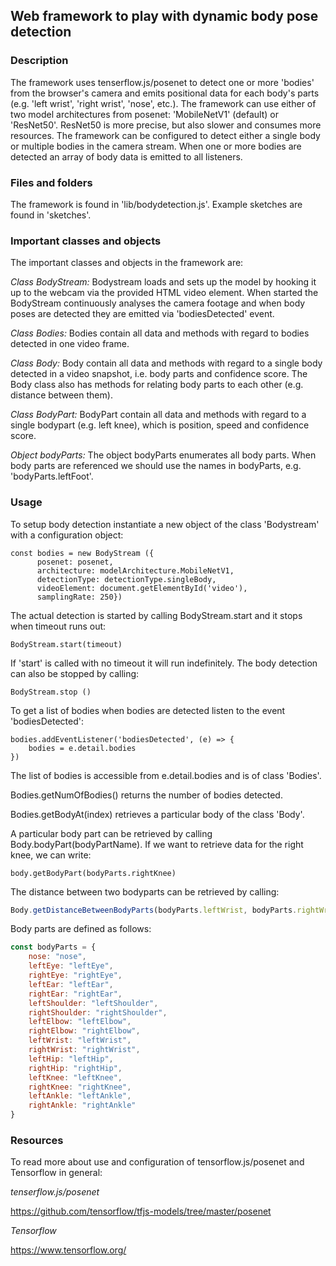 ## Web framework to play with dynamic body pose detection

### Description

The framework uses tenserflow.js/posenet to detect one or more 'bodies' from the browser's camera and emits positional data for each body's parts (e.g. 'left wrist', 'right wrist', 'nose', etc.). The framework can use either of two model architectures from posenet: 'MobileNetV1' (default) or 'ResNet50'. ResNet50 is more precise, but also slower and consumes more resources. The framework can be configured to detect either a single body or multiple bodies in the camera stream. When one or more bodies are detected an array of body data is emitted to all listeners. 

### Files and folders
The framework is found in 'lib/bodydetection.js'.
Example sketches are found in 'sketches'.

### Important classes and objects 
The important classes and objects in the framework are:

*Class BodyStream:*
Bodystream loads and sets up the model by hooking it up to the webcam via the provided HTML video element. When started the BodyStream continuously analyses the camera footage and when body poses are detected they are emitted via 'bodiesDetected' event.

*Class Bodies:*
Bodies contain all data and methods with regard to bodies detected in one video frame. 

*Class Body:*
Body contain all data and methods with regard to a single body detected in a video snapshot, i.e. body parts and confidence score. The Body class also has methods for relating body parts to each other (e.g. distance between them).

*Class BodyPart:*
BodyPart contain all data and methods with regard to a single bodypart (e.g. left knee), which is position, speed and confidence score.

*Object bodyParts:*
The object bodyParts enumerates all body parts. When body parts are referenced we should use the names in bodyParts, e.g. 'bodyParts.leftFoot'.

### Usage
To setup body detection instantiate a new object of the class 'Bodystream' with a configuration object:

~~~
const bodies = new BodyStream ({
      posenet: posenet,
      architecture: modelArchitecture.MobileNetV1, 
      detectionType: detectionType.singleBody, 
      videoElement: document.getElementById('video'), 
      samplingRate: 250})
~~~

The actual detection is started by calling BodyStream.start and it stops when timeout runs out:

~~~
BodyStream.start(timeout) 
~~~

If 'start' is called with no timeout it will run indefinitely. The body detection can also be stopped by calling:

~~~ 
BodyStream.stop ()
~~~

To get a list of bodies when bodies are detected listen to the event 'bodiesDetected':

~~~
bodies.addEventListener('bodiesDetected', (e) => {
    bodies = e.detail.bodies
})
~~~

The list of bodies is accessible from e.detail.bodies and is of class 'Bodies'.

Bodies.getNumOfBodies() returns the number of bodies detected.

Bodies.getBodyAt(index) retrieves a particular body of the class 'Body'.

A particular body part can be retrieved by calling Body.bodyPart(bodyPartName). If we want to retrieve data for the right knee, we can write:

~~~
body.getBodyPart(bodyParts.rightKnee)
~~~

The distance between two bodyparts can be retrieved by calling:

~~~javascript
Body.getDistanceBetweenBodyParts(bodyParts.leftWrist, bodyParts.rightWrist)
~~~

Body parts are defined as follows:

~~~javascript
const bodyParts = {
    nose: "nose",
    leftEye: "leftEye",
    rightEye: "rightEye",
    leftEar: "leftEar",
    rightEar: "rightEar",
    leftShoulder: "leftShoulder",
    rightShoulder: "rightShoulder",
    leftElbow: "leftElbow",
    rightElbow: "rightElbow",
    leftWrist: "leftWrist",
    rightWrist: "rightWrist",
    leftHip: "leftHip",
    rightHip: "rightHip",
    leftKnee: "leftKnee",
    rightKnee: "rightKnee",
    leftAnkle: "leftAnkle",
    rightAnkle: "rightAnkle"
}
~~~

### Resources
To read more about use and configuration of tensorflow.js/posenet and Tensorflow in general:

*tenserflow.js/posenet*

https://github.com/tensorflow/tfjs-models/tree/master/posenet

*Tensorflow*

https://www.tensorflow.org/
